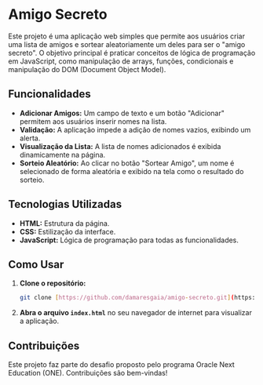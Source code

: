 # Amigo Secreto

Este projeto é uma aplicação web simples que permite aos usuários criar uma lista de amigos e sortear aleatoriamente um deles para ser o "amigo secreto". O objetivo principal é praticar conceitos de lógica de programação em JavaScript, como manipulação de arrays, funções, condicionais e manipulação do DOM (Document Object Model).

## Funcionalidades

- **Adicionar Amigos:** Um campo de texto e um botão "Adicionar" permitem aos usuários inserir nomes na lista.
- **Validação:** A aplicação impede a adição de nomes vazios, exibindo um alerta.
- **Visualização da Lista:** A lista de nomes adicionados é exibida dinamicamente na página.
- **Sorteio Aleatório:** Ao clicar no botão "Sortear Amigo", um nome é selecionado de forma aleatória e exibido na tela como o resultado do sorteio.

## Tecnologias Utilizadas

- **HTML:** Estrutura da página.
- **CSS:** Estilização da interface.
- **JavaScript:** Lógica de programação para todas as funcionalidades.

## Como Usar

1.  **Clone o repositório:**
    ```bash
    git clone [https://github.com/damaresgaia/amigo-secreto.git](https://github.com/damaresgaia/amigo-secreto.git)
    ```
2.  **Abra o arquivo `index.html`** no seu navegador de internet para visualizar a aplicação.

## Contribuições

Este projeto faz parte do desafio proposto pelo programa Oracle Next Education (ONE). Contribuições são bem-vindas!